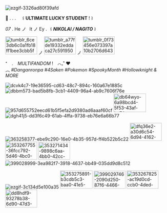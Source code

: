 ![ezgif-3326ad80f39afd](https://github.com/user-attachments/assets/171ee257-6365-4291-a415-4c4b372a1435)

🪽     . . .⠀⠀꒰ **ULTIMATE LUCKY STUDENT** ! ꒱

 _07_ .  He ノ⠀It ノ Ey .⠀꒰ **_NIKOLAI / NAGITO_** ꒱

  <img width="99" height="56" alt="tumblr_6ce3db6c0a1fb18ff1bee3cbb5fe7545_e5f5e99f_100" src="https://github.com/user-attachments/assets/7150a8fe-c301-4249-898b-6c79951644d3" />   ノ <img width="99" height="56" alt="tumblr_a77fde19332eddaca27c5919507a7ac8_2742bf47_100" src="https://github.com/user-attachments/assets/ba53a490-13b4-4528-9c77-e5cb0792d3a2" />  ノ  <img width="99" height="56" alt="tumblr_0f73456e073397a10b2706d643c7d2ee_3a6ac426_100" src="https://github.com/user-attachments/assets/98241fe2-8581-4571-a477-9757af5bcb72" />



⁺　.⠀ *MULTIFANDOM* !⠀  ⌒₊˚ ❤︎ ⠀                   
  ︵  *#Danganronpa #4Saken
  #Pokemon #SpookyMonth #Hollowknight & MORE*

![dcvk4c7-19e36595-cd63-48c7-894c-160a67e1885c](https://github.com/user-attachments/assets/5a9a8cae-29f0-4a52-ae4e-247ab8bea0f4)
![dbbm573-bad5b8fb-3cb1-4409-96a4-ab9c7606f76e](https://github.com/user-attachments/assets/dccfafee-15fe-40f2-9726-d1862c6030a8)
![957d655752eecd61b5f5efa2d9380ad6aaaf60cf](https://github.com/user-attachments/assets/ea003616-b7e3-4a6f-b7a4-e580e07b6a4c) 
<img width="101" height="58" alt="db64wyo-6a98bcd4-5f53-43af-be74-1906845e9d69" src="https://github.com/user-attachments/assets/88eddc05-c74f-4526-87bb-11fb1ac9f5b6" />
![dgh41j5-dd3f6c49-61ab-4ffa-9738-eb76e6a66b77](https://github.com/user-attachments/assets/c1fe8d7e-9f46-42a0-9b23-bb6ce4fd15c0)

![363258377-ebe9c290-16e0-4b35-957d-ff4b522b5c22](https://github.com/user-attachments/assets/7f3d1d1a-450d-4cc2-9f35-5f7882743587)
<img width="99" height="56" alt="dfq36e2-a30d6c54-6d94-4162-9acd-67459791a495" src="https://github.com/user-attachments/assets/ac41f955-28c5-4693-a3b9-95f48730c8fd" /> 
<img width="99" height="56" alt="353267755-36fcc792-5d46-4bc0-b062-94da19aea8bd" src="https://github.com/user-attachments/assets/38ede552-9d09-48ba-bb0f-4fe054effd31" />
<img width="99" height="55" alt="353271434-9898c6aa-4bb0-42cc-9070-a9ed083deebd" src="https://github.com/user-attachments/assets/dd84c051-a1b6-4e5e-9524-878b2de5fb4c" />
![399028999-3ea982f7-3918-4637-bb49-035dd9d8c512](https://github.com/user-attachments/assets/0d461ca6-80cb-4285-920e-5dcaa6edd72d)

![ezgif-3c134d5e100a35](https://github.com/user-attachments/assets/7a8bacdc-0738-4351-b223-8bcbdb695550)
<img width="101" height="57" alt="353275891-b3cdb5c3-baa0-41e5-9178-256c6d0d8d05" src="https://github.com/user-attachments/assets/016404ab-cd46-4c7a-b1dd-cc92fe6e4e7e" />
<img width="99" height="56" alt="399029746-2090d250-87f6-4466-97db-59655221517e" src="https://github.com/user-attachments/assets/e8f3afec-de9c-4623-b33c-0fcd6ae0765a" /> 
<img width="99" height="57" alt="353267825-ac19d0cd-ccb0-4ded-88a1-11ce733212da" src="https://github.com/user-attachments/assets/fa1aecb1-f61f-4159-ada0-97fe7c6d52c9" />
<img width="99" height="56" alt="dd8hdf9-93278b38-6d90-47d3-b161-8e2c4df6ac2b" src="https://github.com/user-attachments/assets/5d98385e-dca3-4cec-9ed1-a19b0751f8a0" />
